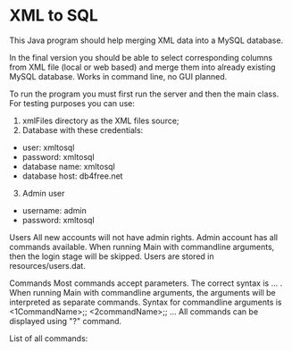 # XML to SQL

This Java program should help merging XML data into a MySQL database.

In the final version you should be able to select corresponding columns from XML file (local or web based) and merge them into already existing MySQL database.
Works in command line, no GUI planned.

To run the program you must first run the server and then the main class.
For testing purposes you can use:
1. xmlFiles directory as the XML files source;
2. Database with these credentials:
* user: xmltosql
* password: xmltosql
* database name: xmltosql
* database host: db4free.net
3. Admin user
* username: admin
* password: xmltosql


Users
All new accounts will not have admin rights. Admin account has all commands available. When running Main with commandline arguments, then the login stage will be skipped.
Users are stored in resources/users.dat.

Commands
Most commands accept parameters. The correct syntax is <commandName> <param1> <param2> ... . When running Main with commandline arguments,
the arguments will be interpreted as separate commands. Syntax for commandline arguments is <1CommandName>;<param1>;<param2> <2commandName>;<param1>;<param2> ...
All commands can be displayed using "?" command.

List of all commands:

